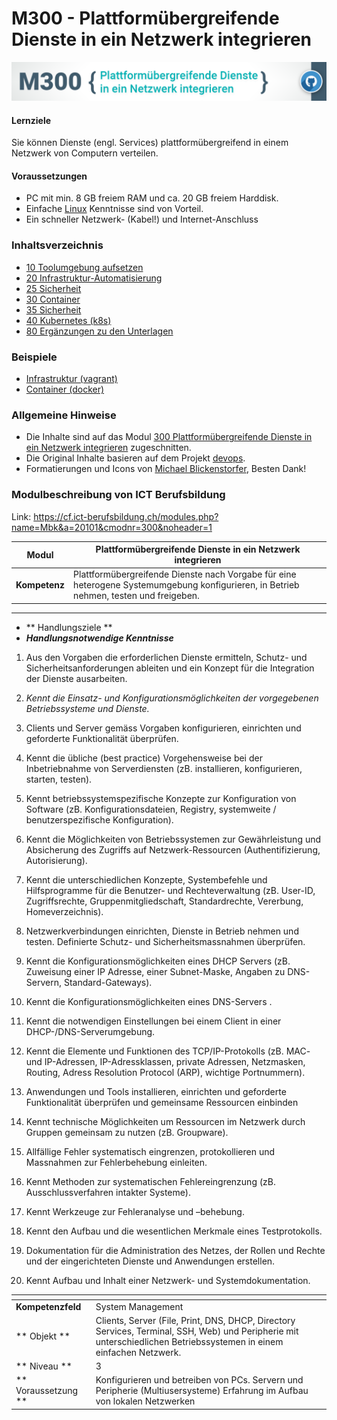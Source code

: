 # M300 - Plattformübergreifende Dienste in ein Netzwerk integrieren

![M300-Banner](images/Banner_M300_GitHub-Repository.png)

#### Lernziele

Sie können Dienste (engl. Services) plattformübergreifend in einem Netzwerk von Computern verteilen.

#### Voraussetzungen

* PC mit min. 8 GB freiem RAM und ca. 20 GB freiem Harddisk.
* Einfache [Linux](80-Ergaenzungen/) Kenntnisse sind von Vorteil.
* Ein schneller Netzwerk- (Kabel!) und Internet-Anschluss

### Inhaltsverzeichnis

* [10 Toolumgebung aufsetzen](10-Toolumgebung/)
* [20 Infrastruktur-Automatisierung](20-Infrastruktur/)
* [25 Sicherheit](25-Sicherheit/)
* [30 Container](30-Container/)
* [35 Sicherheit](35-Sicherheit/)
* [40 Kubernetes (k8s)](40-Kubernetes/)
* [80 Ergänzungen zu den Unterlagen](80-Ergaenzungen/)

### Beispiele

* [Infrastruktur (vagrant)](vagrant/)
* [Container (docker)](docker/)

### Allgemeine Hinweise

* Die Inhalte sind auf das Modul [300 Plattformübergreifende Dienste in ein Netzwerk integrieren](https://cf.ict-berufsbildung.ch/modules.php?name=Mbk&a=20101&cmodnr=300&noheader=1) zugeschnitten.
* Die Original Inhalte basieren auf dem Projekt [devops](https://github.com/mc-b/devops).
* Formatierungen und Icons von [Michael Blickenstorfer](https://github.com/TacoNaco47/M300), Besten Dank!

### Modulbeschreibung von ICT Berufsbildung
Link: https://cf.ict-berufsbildung.ch/modules.php?name=Mbk&a=20101&cmodnr=300&noheader=1

<b> Modul </b>     | Plattformübergreifende Dienste in ein Netzwerk integrieren
-------------------|---------------------------------------------------------------------------------------------------------------------------------------
<b> Kompetenz </b> | Plattformübergreifende Dienste nach Vorgabe für eine heterogene Systemumgebung konfigurieren, in Betrieb nehmen, testen und freigeben.
  
--------------------
  
 - ** Handlungsziele ** 
  - **_Handlungsnotwendige Kenntnisse_** 
                      
1.	Aus den Vorgaben die erforderlichen Dienste ermitteln, Schutz- und Sicherheitsanforderungen ableiten und ein Konzept für die Integration der Dienste ausarbeiten. 
  1. _Kennt die Einsatz- und Konfigurationsmöglichkeiten der vorgegebenen Betriebssysteme und Dienste._
 
2. Clients und Server gemäss Vorgaben konfigurieren, einrichten und geforderte Funktionalität überprüfen. 
  1. 	Kennt die übliche (best practice) Vorgehensweise bei der Inbetriebnahme von Serverdiensten (zB. installieren, konfigurieren, starten, testen).
  2. 	Kennt betriebssystemspezifische Konzepte zur Konfiguration von Software (zB. Konfigurationsdateien, Registry, systemweite / benutzerspezifische Konfiguration).
  3. 	Kennt die Möglichkeiten von Betriebssystemen zur Gewährleistung und Absicherung des Zugriffs auf Netzwerk-Ressourcen (Authentifizierung, Autorisierung).
  4. 	Kennt die unterschiedlichen Konzepte, Systembefehle und Hilfsprogramme für die Benutzer- und Rechteverwaltung (zB. User-ID, Zugriffsrechte, Gruppenmitgliedschaft, Standardrechte, Vererbung, Homeverzeichnis).
3. 	Netzwerkverbindungen einrichten, Dienste in Betrieb nehmen und testen. Definierte Schutz- und Sicherheitsmassnahmen überprüfen.
  1. 	Kennt die Konfigurationsmöglichkeiten eines DHCP Servers (zB. Zuweisung einer IP Adresse, einer Subnet-Maske, Angaben zu DNS-Servern, Standard-Gateways).
  2. 	Kennt die Konfigurationsmöglichkeiten eines DNS-Servers .
  3. 	Kennt die notwendigen Einstellungen bei einem Client in einer DHCP-/DNS-Serverumgebung.
  4. 	Kennt die Elemente und Funktionen des TCP/IP-Protokolls (zB. MAC- und IP-Adressen, IP-Adressklassen, private Adressen, Netzmasken, Routing, Adress Resolution Protocol (ARP), wichtige Portnummern).
4. 	Anwendungen und Tools installieren, einrichten und geforderte Funktionalität überprüfen und gemeinsame Ressourcen einbinden 	
  1. 	Kennt technische Möglichkeiten um Ressourcen im Netzwerk durch Gruppen gemeinsam zu nutzen (zB. Groupware).
5. 	Allfällige Fehler systematisch eingrenzen, protokollieren und Massnahmen zur Fehlerbehebung einleiten. 	
  1. 	Kennt Methoden zur systematischen Fehlereingrenzung (zB. Ausschlussverfahren intakter Systeme).
  2. 	Kennt Werkzeuge zur Fehleranalyse und –behebung.
  3. 	Kennt den Aufbau und die wesentlichen Merkmale eines Testprotokolls.
6. 	Dokumentation für die Administration des Netzes, der Rollen und Rechte und der eingerichteten Dienste und Anwendungen erstellen.
  1. 	Kennt Aufbau und Inhalt einer Netzwerk- und Systemdokumentation.
    	 

<tab>    | <tab>
--------------------|--------------------------------------------------------------------------------------------------------------------------------------------------------------------
**Kompetenzfeld**   | System Management
** Objekt **        | Clients, Server (File, Print, DNS, DHCP, Directory Services, Terminal, SSH, Web) und Peripherie mit unterschiedlichen Betriebssystemen in einem einfachen Netzwerk.
** Niveau **        | 3
** Voraussetzung ** | Konfigurieren und betreiben von PCs. Servern und Peripherie (Multiusersysteme) Erfahrung im Aufbau von lokalen Netzwerken
